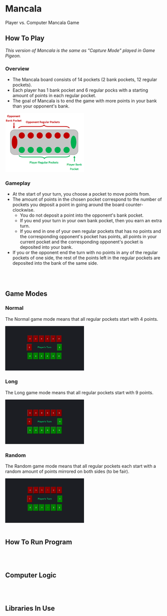 # Mancala
Player vs. Computer Mancala Game

## How To Play
*This version of Mancala is the same as "Capture Mode" played in Game Pigeon.*

### Overview
* The Mancala board consists of 14 pockets (2 bank pockets, 12 regular pockets).
* Each player has 1 bank pocket and 6 regular pocks with a starting amount of points in each regular pocket.
* The goal of Mancala is to end the game with more points in your bank than your opponent's bank.

<img src="readme_images/diagram.png" alt="Mancala Board Diagram" style="width: 50%;">

### Gameplay
* At the start of your turn, you choose a pocket to move points from.
* The amount of points in the chosen pocket correspond to the number of pockets you deposit a point in going around the board counter-clockwise.
  * You do not deposit a point into the opponent's bank pocket.
  * If you end your turn in your own bank pocket, then you earn an extra turn.
  * If you end in one of your own regular pockets that has no points and the corresponding opponent's pocket has points, all points in your current pocket and the corresponding opponent's pocket is deposited into your bank.
* If you or the opponent end the turn with no points in any of the regular pockets of one side, the rest of the points left in the regular pockets are deposited into the bank of the same side.
<br>
<br>

## Game Modes
### Normal
The Normal game mode means that all regular pockets start with 4 points.

<img src="readme_images/normal.png" alt="Normal Game Mode" style="width: 50%;">

### Long
The Long game mode means that all regular pockets start with 9 points.

<img src="readme_images/long.png" alt="Long Game Mode" style="width: 50%;">

### Random
The Random game mode means that all regular pockets each start with a random amount of points mirrored on both sides (to be fair).

<img src="readme_images/random.png" alt="Random Game Mode" style="width: 50%;">
<br>
<br>

## How To Run Program

<br>
<br>

## Computer Logic

<br>
<br>

## Libraries In Use

